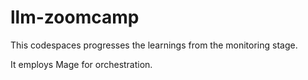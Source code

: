 # llm-zoomcamp

This codespaces progresses the learnings from the monitoring stage. 

It employs Mage for orchestration. 

